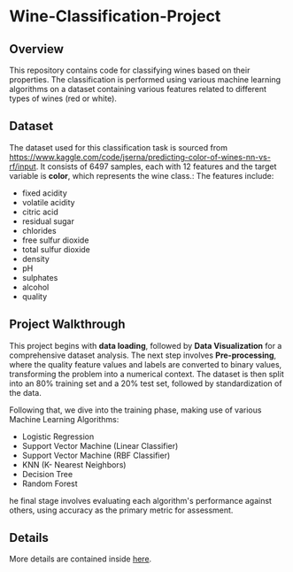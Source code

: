 # Wine-Classification-Project

## Overview 
This repository contains code for classifying wines based on their properties. The classification is performed using various machine learning algorithms on a dataset containing various features related to different types of wines (red or white).
## Dataset
The dataset used for this classification task is sourced from https://www.kaggle.com/code/jserna/predicting-color-of-wines-nn-vs-rf/input. It consists of 6497 samples, each with 12 features and the target variable is **color**, which represents the wine class.: The features include:
- fixed acidity
- volatile acidity
- citric acid
- residual sugar
- chlorides
- free sulfur dioxide
- total sulfur dioxide
- density
- pH
- sulphates
- alcohol
- quality

## Project Walkthrough
This project begins with **data loading**, followed by **Data Visualization** for a comprehensive dataset analysis. The next step involves **Pre-processing**, where the quality feature values and labels are converted to binary values, transforming the problem into a numerical context. The dataset is then split into an 80% training set and a 20% test set, followed by standardization of the data.

Following that, we dive into the training phase, making use of various Machine Learning Algorithms:
- Logistic Regression
- Support Vector Machine (Linear Classifier)
- Support Vector Machine (RBF Classifier)
- KNN (K- Nearest Neighbors)
- Decision Tree
- Random Forest

he final stage involves evaluating each algorithm's performance against others, using accuracy as the primary metric for assessment. 
## Details
More details are contained inside [here]([http://www.example.com](https://github.com/MayssaJaz/Wine-Classification-Project/blob/main/Wine_classification_report_final.pdf)https://github.com/MayssaJaz/Wine-Classification-Project/blob/main/Wine_classification_report_final.pdf).
